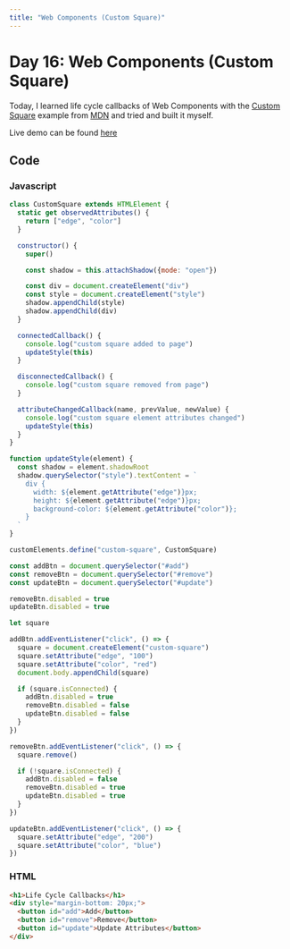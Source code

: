 ```yaml
---
title: "Web Components (Custom Square)"
---
```


# Day 16: Web Components (Custom Square)

Today, I learned life cycle callbacks of Web Components with the [Custom Square](https://github.com/mdn/web-components-examples/tree/main/life-cycle-callbacks) example from [MDN](https://developer.mozilla.org/en-US/docs/Web/Web_Components/Using_custom_elements#using_the_lifecycle_callbacks) and tried and built it myself.

Live demo can be found [here](https://mdn.github.io/web-components-examples/life-cycle-callbacks/)

## Code

### Javascript

```js
class CustomSquare extends HTMLElement {
  static get observedAttributes() {
    return ["edge", "color"]
  }

  constructor() {
    super()

    const shadow = this.attachShadow({mode: "open"})

    const div = document.createElement("div")
    const style = document.createElement("style")
    shadow.appendChild(style)
    shadow.appendChild(div)
  }

  connectedCallback() {
    console.log("custom square added to page")
    updateStyle(this)
  }

  disconnectedCallback() {
    console.log("custom square removed from page")
  }

  attributeChangedCallback(name, prevValue, newValue) {
    console.log("custom square element attributes changed")
    updateStyle(this)
  }
}

function updateStyle(element) {
  const shadow = element.shadowRoot
  shadow.querySelector("style").textContent = `
    div {
      width: ${element.getAttribute("edge")}px;
      height: ${element.getAttribute("edge")}px;
      background-color: ${element.getAttribute("color")};
    }
  `
}

customElements.define("custom-square", CustomSquare)

const addBtn = document.querySelector("#add")
const removeBtn = document.querySelector("#remove")
const updateBtn = document.querySelector("#update")

removeBtn.disabled = true
updateBtn.disabled = true

let square

addBtn.addEventListener("click", () => {
  square = document.createElement("custom-square")
  square.setAttribute("edge", "100")
  square.setAttribute("color", "red")
  document.body.appendChild(square)

  if (square.isConnected) {
    addBtn.disabled = true
    removeBtn.disabled = false
    updateBtn.disabled = false
  }
})

removeBtn.addEventListener("click", () => {
  square.remove()

  if (!square.isConnected) {
    addBtn.disabled = false
    removeBtn.disabled = true
    updateBtn.disabled = true
  }
})

updateBtn.addEventListener("click", () => {
  square.setAttribute("edge", "200")
  square.setAttribute("color", "blue")
})
```

### HTML

```html
<h1>Life Cycle Callbacks</h1>
<div style="margin-bottom: 20px;">
  <button id="add">Add</button>
  <button id="remove">Remove</button>
  <button id="update">Update Attributes</button>
</div>
```
